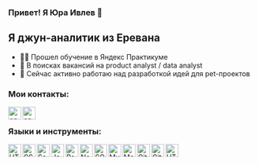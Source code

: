 ### Привет! Я Юра Ивлев 👋

## Я джун-аналитик из Еревана
- 👩‍💻 Прошел обучение в Яндекс Практикуме
- 🔎 В поисках вакансий на product analyst / data analyst
- 💫 Сейчас активно работаю над разработкой идей для pet-проектов

### Мои контакты:
[<img align="left" alt="opa_oz | LinkedIn" width="26px" src="https://img.icons8.com/?size=512&id=lUktdBVdL4Kb&format=png" />](https://t.me/yuriy_ivlev)
[<img align="left" alt="opa_oz | LinkedIn" width="26px" src="https://img.icons8.com/?size=512&id=124379&format=png" />](ivlev1305@gmail.com)

<br />

### Языки и инструменты:
<img align="left" alt="HTML5" width="26px" src="https://cdn.jsdelivr.net/gh/devicons/devicon/icons/python/python-original-wordmark.svg" />
<img align="left" alt="CSS3" width="26px" src="https://cdn.jsdelivr.net/gh/devicons/devicon/icons/jupyter/jupyter-original-wordmark.svg" />
<img align="left" alt="Sass" width="26px" src="https://cdn.jsdelivr.net/gh/devicons/devicon/icons/jupyter/jupyter-original-wordmark.svg" />
<img align="left" alt="JavaScript" width="26px" src="https://cdn.jsdelivr.net/gh/devicons/devicon/icons/pandas/pandas-original-wordmark.svg" />
<img align="left" alt="React" width="26px" src="https://cdn.jsdelivr.net/gh/devicons/devicon/icons/numpy/numpy-original-wordmark.svg" />
<img align="left" alt="Node.js" width="26px" src="https://img.icons8.com/?size=512&id=9Kvi1p1F0tUo&format=png" />
<img align="left" alt="SQL" width="26px" src="https://img.icons8.com/?size=512&id=OkBCty7GwbXX&format=png" />
<img align="left" alt="MySQL" width="26px" src="https://seaborn.pydata.org/_images/logo-tall-lightbg.svg" />
<img align="left" alt="MongoDB" width="26px" src="https://matplotlib.org/stable/_images/sphx_glr_logos2_001.png" />
<img align="left" alt="Git" width="26px" src="https://commons.wikimedia.org/wiki/File:Plotly-logo.png" />
<img align="left" alt="GitHub" width="26px" src="" />
<img align="left" alt="HTML5" width="26px" src="" />

<br />
<br />
